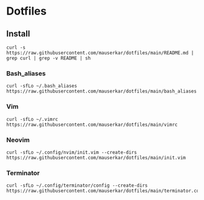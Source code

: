 # Dotfiles

## Install
```
curl -s https://raw.githubusercontent.com/mauserkar/dotfiles/main/README.md | grep curl | grep -v README | sh
```

### Bash_aliases
```
curl -sfLo ~/.bash_aliases  https://raw.githubusercontent.com/mauserkar/dotfiles/main/bash_aliases 
```

### Vim
```
curl -sfLo ~/.vimrc https://raw.githubusercontent.com/mauserkar/dotfiles/main/vimrc 
```

### Neovim
```
curl -sfLo ~/.config/nvim/init.vim --create-dirs https://raw.githubusercontent.com/mauserkar/dotfiles/main/init.vim 
```

### Terminator
```
curl -sfLo ~/.config/terminator/config --create-dirs https://raw.githubusercontent.com/mauserkar/dotfiles/main/terminator.config
```

